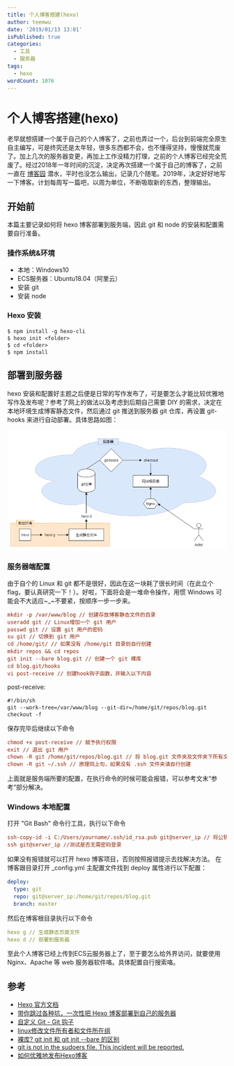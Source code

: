 ```yaml
---
title: 个人博客搭建(hexo)
author: teemwu
date: '2019/01/13 13:01'
isPublished: true
categories:
  - 工具
  - 服务器
tags:
  - hexo
wordCount: 1076
---
```


# 个人博客搭建(hexo)

老早就想搭建一个属于自己的个人博客了，之前也弄过一个，后台到前端完全原生自主编写，可是终究还是太年轻，很多东西都不会，也不懂得坚持，慢慢就荒废了。加上几次的服务器变更，再加上工作没精力打理，之前的个人博客已经完全荒废了。经过2018年一年时间的沉淀，决定再次搭建一个属于自己的博客了，之前一直在 [博客园](https://www.cnblogs.com/fiy-noob/) 潜水，平时也没怎么输出，记录几个随笔。2019年，决定好好地写一下博客。计划每周写一篇吧，以周为单位，不断吸取新的东西，整理输出。

<!-- more -->

## 开始前

本篇主要记录如何将 hexo 博客部署到服务端，因此 git 和 node 的安装和配置需要自行准备。

### 操作系统&环境

- 本地：Windows10
- ECS服务器：Ubuntu18.04（阿里云）
- 安装 git
- 安装 node

### Hexo 安装

```
$ npm install -g hexo-cli
$ hexo init <folder>
$ cd <folder>
$ npm install

```

## 部署到服务器

hexo 安装和配置好主题之后便是日常的写作发布了，可是要怎么才能比较优雅地写作及发布呢？参考了网上的做法以及考虑到后期自己需要 DIY 的需求，决定在本地环境生成博客静态文件，然后通过 git 推送到服务器 git 仓库，再设置 git-hooks 来进行自动部署。具体思路如图：

![hexo-deploy](/public/imgs/2019/01/13/2019011313010.png)

### 服务器端配置

由于自个的 Linux 和 git 都不是很好，因此在这一块耗了很长时间（在此立个flag，要认真研究一下！）。好啦，下面将会是一堆命令操作，用惯 Windows 可能会不大适应~_~不要紧，按顺序一步一步来。

```ini
mkdir -p /var/www/blog // 创建存放博客静态文件的目录
useradd git // Linux增加一个 git 用户
passwd git // 设置 git 用户的密码
su git // 切换到 git 用户
cd /home/git/ // 如果没有 /home/git 目录则自行创建
mkdir repos && cd repos
git init --bare blog.git // 创建一个 git 裸库
cd blog.git/hooks
vi post-receive // 创建hook钩子函数，并输入以下内容

```
post-receive:

```
#!/bin/sh
git --work-tree=/var/www/blog --git-dir=/home/git/repos/blog.git checkout -f

```

保存完毕后继续以下命令

```ini
chmod +x post-receive // 赋予执行权限
exit // 退出 git 用户
chown -R git /home/git/repos/blog.git // 将 blog.git 文件夹及文件夹下所有文件所有者设置为 git 用户
chown -R git ~/.ssh // 原理同上句，如果没有 .ssh 文件夹请自行创建

```
上面就是服务端所要的配置，在执行命令的时候可能会报错，可以参考文末“参考”部分解决。

### Windows 本地配置
打开 "Git Bash" 命令行工具，执行以下命令

```ini
ssh-copy-id -i C:/Users/yourname/.ssh/id_rsa.pub git@server_ip // 将公钥复制到服务器上
ssh git@server_ip //测试是否无需密码登录

```

如果没有报错就可以打开 hexo 博客项目，否则按照报错提示去找解决方法。
在博客跟目录打开 _config.yml 主配置文件找到 deploy 属性进行以下配置：

```yaml
deploy:
  type: git
  repo: git@server_ip:/home/git/repos/blog.git
  branch: master
```

然后在博客根目录执行以下命令

```yaml
hexo g // 生成静态页面文件
hexo d // 部署到服务器

```

至此个人博客已经上传到ECS云服务器上了，至于要怎么给外界访问，就要使用 Nginx、Apache 等 web 服务器软件咯。具体配置自行搜索咯。

## 参考

- [Hexo 官方文档](https://hexo.io/docs/deployment)
- [带你跳过各种坑，一次性把 Hexo 博客部署到自己的服务器](https://juejin.im/post/5b70d68ae51d45665d383281)
- [自定义 Git - Git 钩子](https://git-scm.com/book/zh/v2/%E8%87%AA%E5%AE%9A%E4%B9%89-Git-Git-%E9%92%A9%E5%AD%90)
- [linux修改文件所有者和文件所在组](https://www.cnblogs.com/DawaTech/p/7249734.html)
- [裸库? git init 和 git init --bare 的区别](https://segmentfault.com/q/1010000004683286/a-1020000004684388)
- [git is not in the sudoers file.  This incident will be reported.](https://www.cnblogs.com/felixzh/p/5062082.html)
- [如何优雅地发布Hexo博客](https://www.jianshu.com/p/68e727dda16d)

